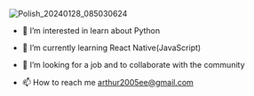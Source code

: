 ![Polish_20240128_085030624](https://github.com/Arthur-byte-code/Arthur-byte-code/assets/152222113/0b90b899-12fb-4c0f-80cb-af511b137a72)








- 👀 I’m interested in learn about Python 

  
- 🌱 I’m currently learning React Native(JavaScript)

  
- 💞️ I’m looking for a job and to collaborate with the community


  
- 📫 How to reach me arthur2005ee@gmail.com



<!---
Arthur-byte-code/Arthur-byte-code is a ✨ special ✨ repository because its `README.md` (this file) appears on your GitHub profile.
You can click the Preview link to take a look at your changes.
--->

